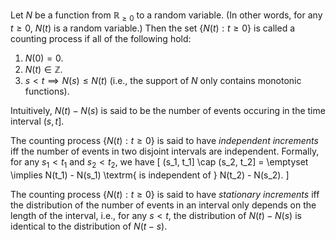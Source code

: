 Let $N$ be a function from $\mathbb{R}_{\ge 0}$ to a random variable.
(In other words, for any $t \ge 0$, $N(t)$ is a random variable.)
Then the set $\{N(t): t \ge 0\}$ is called a counting process
if all of the following hold:

1.  $N(0) = 0$.
2.  $N(t) \in \mathbb{Z}$.
3.  $s < t \implies N(s) \le N(t)$ (i.e., the support of $N$ only contains monotonic functions).

Intuitively, $N(t) - N(s)$ is said to be the number of events occuring in the time interval $(s, t]$.

The counting process $\{N(t): t \ge 0\}$ is said to have *independent increments* iff
the number of events in two disjoint intervals are independent.
Formally, for any $s_1 < t_1$ and $s_2 < t_2$, we have
\[ (s_1, t_1] \cap (s_2, t_2] = \emptyset
\implies N(t_1) - N(s_1) \textrm{ is independent of } N(t_2) - N(s_2). \]

The counting process $\{N(t): t \ge 0\}$ is said to have *stationary increments* iff
the distribution of the number of events in an interval only depends on the length of the interval,
i.e., for any $s < t$, the distribution of $N(t) - N(s)$ is identical to
the distribution of $N(t-s)$.
